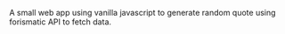A small web app using vanilla javascript to generate random quote using forismatic API to fetch data.

